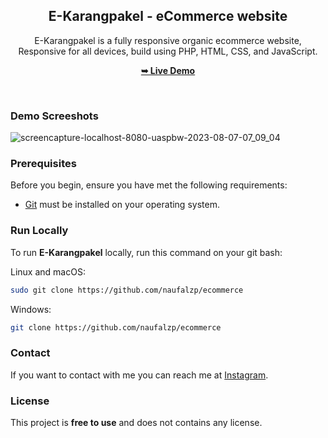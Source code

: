 <div align="center">

  <h2 align="center">E-Karangpakel - eCommerce website</h2>

E-Karangpakel is a fully responsive organic ecommerce website, <br />Responsive for all devices, build using PHP, HTML, CSS, and JavaScript.

<a href="https://naufalzhafifpbw.000webhostapp.com/"><strong>➥ Live Demo</strong></a>

</div>

<br />

### Demo Screeshots
![screencapture-localhost-8080-uaspbw-2023-08-07-07_09_04](https://github.com/naufalzp/ecommerce/assets/98691805/aa4eb263-eb29-4cdf-89eb-15634d28c796)

### Prerequisites

Before you begin, ensure you have met the following requirements:

-   [Git](https://git-scm.com/downloads "Download Git") must be installed on your operating system.

### Run Locally

To run **E-Karangpakel** locally, run this command on your git bash:

Linux and macOS:

```bash
sudo git clone https://github.com/naufalzp/ecommerce
```

Windows:

```bash
git clone https://github.com/naufalzp/ecommerce
```

### Contact

If you want to contact with me you can reach me at [Instagram](https://www.instagram.com/naufall.zp/?hl=id).

### License

This project is **free to use** and does not contains any license.

